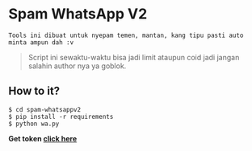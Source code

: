 # Spam WhatsApp V2
```
Tools ini dibuat untuk nyepam temen, mantan, kang tipu pasti auto minta ampun dah :v
```
> Script ini sewaktu-waktu bisa jadi limit ataupun coid jadi jangan salahin author nya ya goblok.
## How to it?
```
$ cd spam-whatsappv2
$ pip install -r requirements
$ python wa.py
```
<b>Get token [click here](https://bit.ly/3myW5t6)</b>
